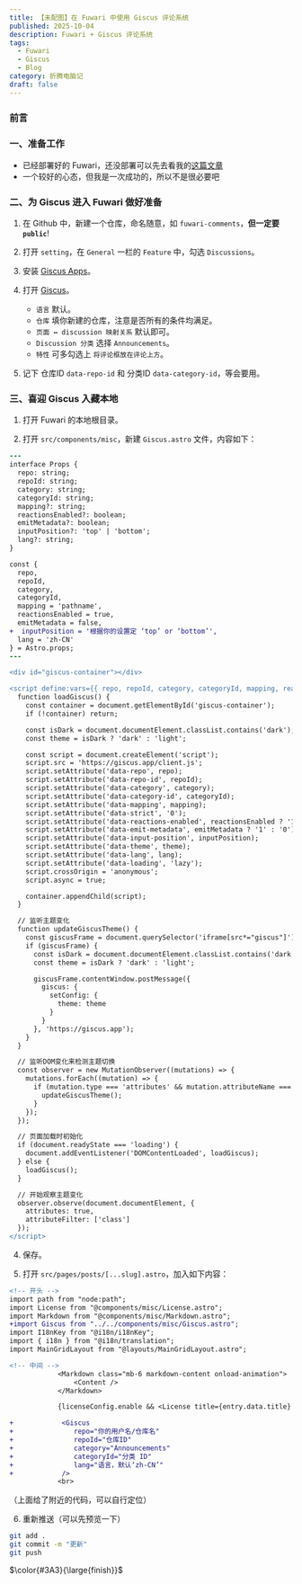 ```yaml
---
title: 【未配图】在 Fuwari 中使用 Giscus 评论系统
published: 2025-10-04
description: Fuwari + Giscus 评论系统
tags:
  - Fuwari
  - Giscus
  - Blog
category: 折腾电脑记
draft: false
---
```


### 前言

### 一、准备工作

- 已经部署好的 Fuwari，还没部署可以先去看我的[这篇文章](https://nimeblogs.netlify.app/posts/building_blogs/)
- 一个较好的心态，但我是一次成功的，所以不是很必要吧

### 二、为 Giscus 进入 Fuwari 做好准备

1. 在 Github 中，新建一个仓库，命名随意，如 `fuwari-comments`，**但一定要 `public`**!

2. 打开 `setting`，在 `General` 一栏的 `Feature` 中，勾选 `Discussions`。

3. 安装 [Giscus Apps](https://github.com/apps/giscus)。

4. 打开 [Giscus](https://giscus.app/zh-CN)。

	- `语言` 默认。
	- `仓库` 填你新建的仓库，注意是否所有的条件均满足。
	- `页面 ↔️ discussion 映射关系` 默认即可。
	- `Discussion 分类` 选择 `Announcements`。
	- `特性` 可多勾选上 `将评论框放在评论上方`。

5. 记下 仓库ID `data-repo-id` 和 分类ID `data-category-id`，等会要用。

### 三、喜迎 Giscus 入~~藏~~本地

1. 打开 Fuwari 的本地根目录。

2. 打开 `src/components/misc`，新建 `Giscus.astro` 文件，内容如下：

```diff lang="astro"
---
interface Props {
  repo: string;
  repoId: string;
  category: string;
  categoryId: string;
  mapping?: string;
  reactionsEnabled?: boolean;
  emitMetadata?: boolean;
  inputPosition?: 'top' | 'bottom';
  lang?: string;
}

const {
  repo,
  repoId,
  category,
  categoryId,
  mapping = 'pathname',
  reactionsEnabled = true,
  emitMetadata = false,
+  inputPosition = '根据你的设置定 ‘top’ or ‘bottom’',
  lang = 'zh-CN'
} = Astro.props;
---

<div id="giscus-container"></div>

<script define:vars={{ repo, repoId, category, categoryId, mapping, reactionsEnabled, emitMetadata, inputPosition, lang }}>
  function loadGiscus() {
    const container = document.getElementById('giscus-container');
    if (!container) return;

    const isDark = document.documentElement.classList.contains('dark');
    const theme = isDark ? 'dark' : 'light';

    const script = document.createElement('script');
    script.src = 'https://giscus.app/client.js';
    script.setAttribute('data-repo', repo);
    script.setAttribute('data-repo-id', repoId);
    script.setAttribute('data-category', category);
    script.setAttribute('data-category-id', categoryId);
    script.setAttribute('data-mapping', mapping);
    script.setAttribute('data-strict', '0');
    script.setAttribute('data-reactions-enabled', reactionsEnabled ? '1' : '0');
    script.setAttribute('data-emit-metadata', emitMetadata ? '1' : '0');
    script.setAttribute('data-input-position', inputPosition);
    script.setAttribute('data-theme', theme);
    script.setAttribute('data-lang', lang);
    script.setAttribute('data-loading', 'lazy');
    script.crossOrigin = 'anonymous';
    script.async = true;

    container.appendChild(script);
  }

  // 监听主题变化
  function updateGiscusTheme() {
    const giscusFrame = document.querySelector('iframe[src*="giscus"]');
    if (giscusFrame) {
      const isDark = document.documentElement.classList.contains('dark');
      const theme = isDark ? 'dark' : 'light';

      giscusFrame.contentWindow.postMessage({
        giscus: {
          setConfig: {
            theme: theme
          }
        }
      }, 'https://giscus.app');
    }
  }

  // 监听DOM变化来检测主题切换
  const observer = new MutationObserver((mutations) => {
    mutations.forEach((mutation) => {
      if (mutation.type === 'attributes' && mutation.attributeName === 'class') {
        updateGiscusTheme();
      }
    });
  });

  // 页面加载时初始化
  if (document.readyState === 'loading') {
    document.addEventListener('DOMContentLoaded', loadGiscus);
  } else {
    loadGiscus();
  }

  // 开始观察主题变化
  observer.observe(document.documentElement, {
    attributes: true,
    attributeFilter: ['class']
  });
</script>
```

4. 保存。

5. 打开 `src/pages/posts/[...slug].astro`，加入如下内容：

```diff lang="astro"
<!-- 开头 -->
import path from "node:path";
import License from "@components/misc/License.astro";
import Markdown from "@components/misc/Markdown.astro";
+import Giscus from "../../components/misc/Giscus.astro";
import I18nKey from "@i18n/i18nKey";
import { i18n } from "@i18n/translation";
import MainGridLayout from "@layouts/MainGridLayout.astro";
```

```diff lang="astro"
<!-- 中间 -->
            <Markdown class="mb-6 markdown-content onload-animation">
                <Content />
            </Markdown>

            {licenseConfig.enable && <License title={entry.data.title} slug={entry.slug} pubDate={entry.data.published} class="mb-6 rounded-xl license-container onload-animation"></License>}

+            <Giscus
+               repo="你的用户名/仓库名"
+               repoId="仓库ID"
+               category="Announcements"
+               categoryId="分类 ID"
+               lang="语言，默认‘zh-CN’"
+            />
            <br>
```

（上面给了附近的代码，可以自行定位）

6. 重新推送（可以先预览一下）

```bash
git add .
git commit -m "更新"
git push
```

$\color{#3A3}{\large{finish}}$